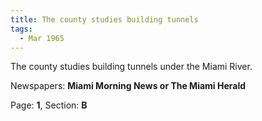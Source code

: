 ```yaml
---  
title: The county studies building tunnels  
tags:  
  - Mar 1965  
---  
```

  
The county studies building tunnels under the Miami River.  
  
Newspapers: **Miami Morning News or The Miami Herald**  
  
Page: **1**, Section: **B** 
